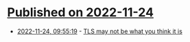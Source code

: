 # [Published on 2022-11-24](index.md)

* [2022-11-24, 09:55:19](https://lobste.rs/s/jcbufr/tls_may_not_be_what_you_think_it_is) - [TLS may not be what you think it is](https://blog.mro.name/2022/11/tls-may-not-be-what-you-think-it-is/)
